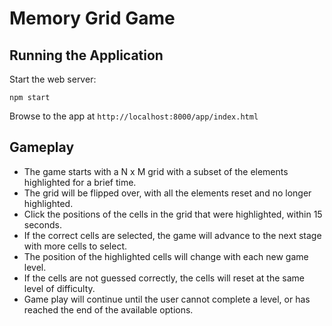 # Memory Grid Game

## Running the Application

Start the web server:

    npm start

Browse to the app at `http://localhost:8000/app/index.html`

## Gameplay

* The game starts with a N x M grid with a subset of the elements highlighted for a brief time.
* The grid will be flipped over, with all the elements reset and no longer highlighted.
* Click the positions of the cells in the grid that were highlighted, within 15 seconds.
* If the correct cells are selected, the game will advance to the next stage with more cells to select.
* The position of the highlighted cells will change with each new game level.
* If the cells are not guessed correctly, the cells will reset at the same level of difficulty.
* Game play will continue until the user cannot complete a level, or has reached the end of the available options.
